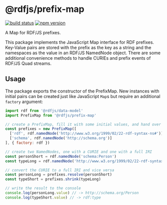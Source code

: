 # @rdfjs/prefix-map

[![build status](https://img.shields.io/github/actions/workflow/status/rdfjs-base/prefix-map/test.yaml?branch=master)](https://github.com/rdfjs-base/prefix-map/actions/workflows/test.yaml)
[![npm version](https://img.shields.io/npm/v/@rdfjs/prefix-map.svg)](https://www.npmjs.com/package/@rdfjs/prefix-map)

A Map for RDF/JS prefixes.

This package implements the JavaScript Map interface for RDF prefixes.
Key-Value pairs are stored with the prefix as the key as a string and the namespaces as the value in an RDF/JS NamedNode object. 
There are some additional convenience methods to handle CURIEs and prefix events of RDF/JS Quad streams.

## Usage

The package exports the constructor of the PrefixMap.
New instances with initial pairs can be created just like JavaScript `Map`s but require an additional `factory` argument:

```javascript
import rdf from '@rdfjs/data-model'
import PrefixMap from '@rdfjs/prefix-map'

// create a PrefixMap, fill it with some initial values, and hand over the data model factory
const prefixes = new PrefixMap([
  ['rdf', rdf.namedNode('http://www.w3.org/1999/02/22-rdf-syntax-ns#')],
  ['schema', rdf.namedNode('http://schema.org')]
], { factory: rdf })

// create two NamedNodes, one with a CURIE and one with a full IRI
const personShort = rdf.namedNode('schema:Person')
const typeLong = rdf.namedNode('http://www.w3.org/1999/02/22-rdf-syntax-ns#type') 

// convert the CURIE to a full IRI and vice versa
const personLong = prefixes.resolve(personShort)
const typeShort = prefixes.shrink(typeLong)

// write the result to the console
console.log(personLong.value) // -> http://schema.org/Person
console.log(typeShort.value) // -> rdf:type
```
